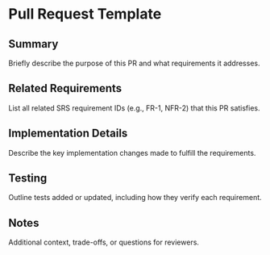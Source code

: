 # Pull Request Template

## Summary
Briefly describe the purpose of this PR and what requirements it addresses.

## Related Requirements
List all related SRS requirement IDs (e.g., FR-1, NFR-2) that this PR satisfies.

## Implementation Details
Describe the key implementation changes made to fulfill the requirements.

## Testing
Outline tests added or updated, including how they verify each requirement.

## Notes
Additional context, trade-offs, or questions for reviewers.